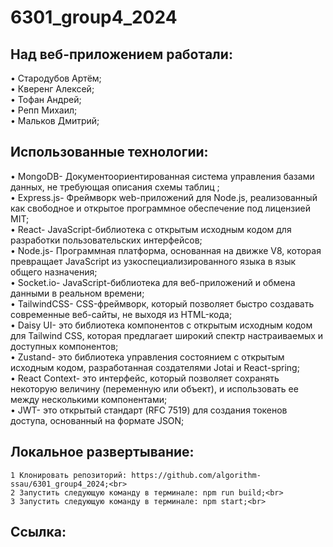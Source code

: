 # 6301_group4_2024
## Над веб-приложением работали:
• Стародубов Артём;<br> • Кверенг Алексей;<br> • Тофан Андрей;<br> • Репп Михаил;<br> • Мальков Дмитрий;<br>
## Использованные технологии:
• MongoDB- Документоориентированная система управления базами данных, не требующая описания схемы таблиц
;<br> • Express.js- Фреймворк web-приложений для Node.js, реализованный как свободное и открытое программное обеспечение под лицензией MIT;<br> • React- JavaScript-библиотека с открытым исходным кодом для разработки пользовательских интерфейсов;<br> • Node.js- Программная платформа, основанная на движке V8, которая превращает JavaScript из узкоспециализированного языка в язык общего назначения;<br> • Socket.io- JavaScript-библиотека для веб-приложений и обмена данными в реальном времени;<br> • TailwindCSS- CSS-фреймворк, который позволяет быстро создавать современные веб-сайты, не выходя из HTML-кода;<br> • Daisy UI- это библиотека компонентов с открытым исходным кодом для Tailwind CSS, которая предлагает широкий спектр настраиваемых и доступных компонентов;<br> • Zustand- это библиотека управления состоянием с открытым исходным кодом, разработанная создателями Jotai и React-spring;<br> • React Context- это интерфейс, который позволяет сохранять некоторую величину (переменную или объект), и использовать ее между несколькими компонентами;<br> • JWT-  это открытый стандарт (RFC 7519) для создания токенов доступа, основанный на формате JSON;<br>
## Локальное развертывание:<br>
    1 Клонировать репозиторий: https://github.com/algorithm-ssau/6301_group4_2024;<br>
    2 Запустить следующую команду в терминале: npm run build;<br>
    3 Запустить следующую команду в терминале: npm start;<br>
## Ссылка:<br>
